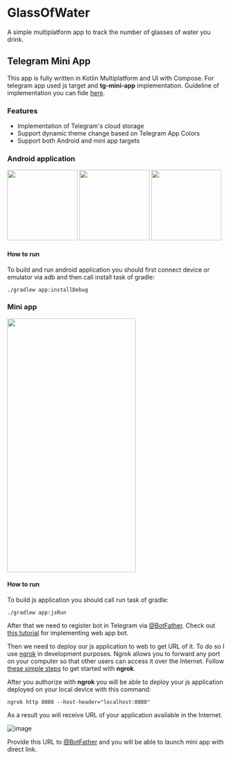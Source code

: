 # GlassOfWater
A simple multiplatform app to track the number of glasses of water you drink.

## Telegram Mini App
This app is fully written in Kotlin Multiplatform and UI with Compose. For telegram app used js target and **tg-mini-app** implementation.
Guideline of implementation you can fide [here](https://github.com/kirillNay/tg-mini-app).

### Features
- Implementation of Telegram's cloud storage
- Support dynamic theme change based on Telegram App Colors
- Support both Android and mini app targets

### Android application

<img src="https://github.com/kirillNay/GlassOfWater-mini-app/assets/56832972/f8688ee9-eb2e-4b1e-8a97-6096e6f95962" width="162" heigth="318">
<img src="https://github.com/kirillNay/GlassOfWater-mini-app/assets/56832972/9769daea-d055-444c-82a3-e53edcbb37e1" width="162" heigth="318">
<img src="https://github.com/kirillNay/GlassOfWater-mini-app/assets/56832972/e96da025-7c53-4d8f-964f-df6ac990325b" width="162" heigth="318">

#### How to run
To build and run android application you should first connect device or emulator via adb and then call install task of gradle:
```
./gradlew app:installDebug
```

### Mini app

<img src="https://github.com/kirillNay/GlassOfWater-mini-app/assets/56832972/660e9179-f4e1-453c-96b5-174725cfdc4b" width="296" height="584"/>

#### How to run
To build js application you should call run task of gradle:
```
./gradlew app:jsRun
```

After that we need to register bot in Telegram via [@BotFather](https://t.me/BotFather). Check out [this tutorial](https://core.telegram.org/bots/webapps#implementing-mini-apps) for implementing web app bot.

Then we need to deploy our js application to web to get URL of it. To do so I use [ngrok](https://ngrok.com/) in development purposes. Ngrok allows you to forward any port on your computer so that other users can access it over the Internet. Follow [these simple steps](https://ngrok.com/docs/getting-started/) to get started with **ngrok**.

After you authorize with **ngrok** you will be able to deploy your js application deployed on your local device with this command:
```
ngrok http 8080 --host-header="localhost:8080"
```
As a result you will receive URL of your application available in the Internet.

![image](https://github.com/kirillNay/GlassOfWater-mini-app/assets/56832972/a887a4fc-05d3-4f04-973d-c61d3da0917a)

Provide this URL to [@BotFather](https://t.me/BotFather) and you will be able to launch mini app with direct link.

